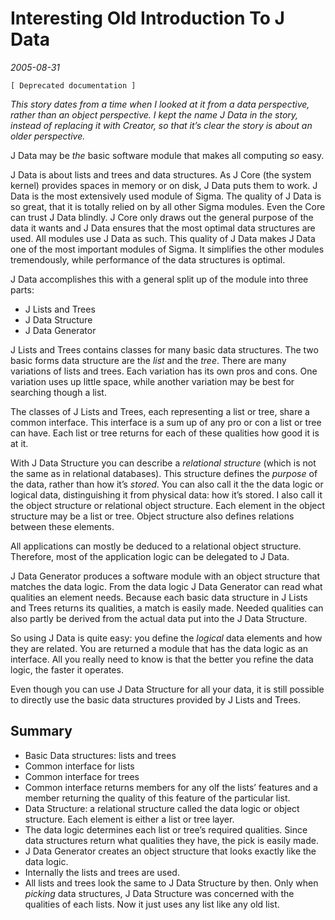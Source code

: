 ﻿Interesting Old Introduction To J Data
======================================

*2005-08-31*

`[ Deprecated documentation ]`

*This story dates from a time when I looked at it from a data perspective, rather than an object perspective. I kept the name J Data in the story, instead of replacing it with Creator, so that it’s clear the story is about an older perspective.*

J Data may be *the* basic software module that makes all computing *so* easy.

J Data is about lists and trees and data structures. As J Core (the system kernel) provides spaces in memory or on disk, J Data puts them to work. J Data is the most extensively used module of Sigma. The quality of J Data is so great, that it is totally relied on by all other Sigma modules. Even the Core can trust J Data blindly. J Core only draws out the general purpose of the data it wants and J Data ensures that the most optimal data structures are used. All modules use J Data as such. This quality of J Data makes J Data one of the most important modules of Sigma. It simplifies the other modules tremendously, while performance of the data structures is optimal.

J Data accomplishes this with a general split up of the module into three parts:

- J Lists and Trees
- J Data Structure
- J Data Generator

J Lists and Trees contains classes for many basic data structures. The two basic forms data structure are the *list* and the *tree*. There are many variations of lists and trees. Each variation has its own pros and cons. One variation uses up little space, while another variation may be best for searching though a list.

The classes of J Lists and Trees, each representing a list or tree, share a common interface. This interface is a sum up of any pro or con a list or tree can have. Each list or tree returns for each of these qualities how good it is at it.

With J Data Structure you can describe a *relational structure* (which is not the same as in relational databases). This structure defines the *purpose* of the data, rather than how it’s *stored*. You can also call it the the data logic or logical data, distinguishing it from physical data: how it’s stored. I also call it the object structure or relational object structure. Each element in the object structure may be a list or tree. Object structure also defines relations between these elements.

All applications can mostly be deduced to a relational object structure. Therefore, most of the application logic can be delegated to J Data.

J Data Generator produces a software module with an object structure that matches the data logic. From the data logic J Data Generator can read what qualities an element needs. Because each basic data structure in J Lists and Trees returns its qualities, a match is easily made. Needed qualities can also partly be derived from the actual data put into the J Data Structure.

So using J Data is quite easy: you define the *logical* data elements and how they are related. You are returned a module that has the data logic as an interface. All you really need to know is that the better you refine the data logic, the faster it operates.

Even though you can use J Data Structure for all your data, it is still possible to directly use the basic data structures provided by J Lists and Trees.


Summary
-------

- Basic Data structures: lists and trees
- Common interface for lists
- Common interface for trees
- Common interface returns members for any olf the lists’ features and a member returning the quality of this feature of the particular list.
- Data Structure: a relational structure called the data logic or object structure. Each element is either a list or tree layer.
- The data logic determines each list or tree’s required qualities. Since data structures return what qualities they have, the pick is easily made.
- J Data Generator creates an object structure that looks exactly like the data logic.
- Internally the lists and trees are used.
- All lists and trees look the same to J Data Structure by then. Only when *picking* data structures, J Data Structure was concerned with the qualities of each lists. Now it just uses any list like any old list.